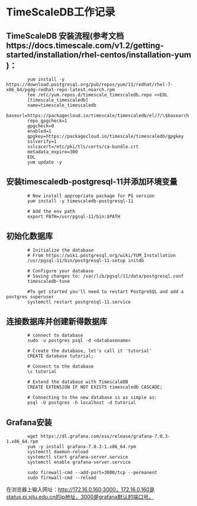 #  TimeScaleDB工作记录
## TimeScaleDB 安装流程(参考文档https://docs.timescale.com/v1.2/getting-started/installation/rhel-centos/installation-yum )：
            
            yum install -y https://download.postgresql.org/pub/repos/yum/11/redhat/rhel-7-x86_64/pgdg-redhat-repo-latest.noarch.rpm
            tee /etc/yum.repos.d/timescale_timescaledb.repo <<EOL
            [timescale_timescaledb]
            name=timescale_timescaledb
            baseurl=https://packagecloud.io/timescale/timescaledb/el/7/\$basearch
            repo_gpgcheck=1
            gpgcheck=0
            enabled=1
            gpgkey=https://packagecloud.io/timescale/timescaledb/gpgkey
            sslverify=1
            sslcacert=/etc/pki/tls/certs/ca-bundle.crt
            metadata_expire=300
            EOL
            yum update -y
            
## 安装timescaledb-postgresql-11并添加环境变量

            # Now install appropriate package for PG version
            yum install -y timescaledb-postgresql-11
            
            # Add the env path 
            export PATH=/usr/pgsql-11/bin:$PATH
            
## 初始化数据库

            # Initialize the database
            # From https://wiki.postgresql.org/wiki/YUM_Installation
            /usr/pgsql-11/bin/postgresql-11-setup initdb
            
            # Configure your database
            # Saving changes to: /var/lib/pgsql/11/data/postgresql.conf
            timescaledb-tune
            
            #To get started you'll need to restart PostgreSQL and add a postgres superuser
            systemctl restart postgresql-11.service
            
## 连接数据库并创建新得数据库            

            # connect to database
            sudo -u postgres psql -d <databasename>
            
            # Create the database, let's call it 'tutorial'
            CREATE database tutorial;
            
            # Connect to the database
            \c tutorial
            
            # Extend the database with TimescaleDB
            CREATE EXTENSION IF NOT EXISTS timescaledb CASCADE;
            
            # Connecting to the new database is as simple as:
            psql -U postgres -h localhost -d tutorial
            
## Grafana安装
             
            wget https://dl.grafana.com/oss/release/grafana-7.0.3-1.x86_64.rpm
            yum -y install grafana-7.0.3-1.x86_64.rpm
            systemctl daemon-reload
            systemctl start grafana-server.service
            systemctl enable grafana-server.service
            
            sudo firewall-cmd --add-port=3000/tcp --permanent
            sudo firewall-cmd --reload
            
 在浏览器上输入网址：http://172.16.0.160:3000，172.16.0.160是status.pi.sjtu.edu.cn的ip地址，3000是grafana默认的端口号。
            

